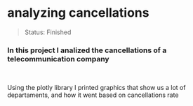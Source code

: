 # analyzing cancellations

> Status: Finished

### In this project I analized the cancellations of a telecommunication company

<br>

Using the plotly library I printed graphics that show us a lot of departaments, and how it went based on cancellations rate
